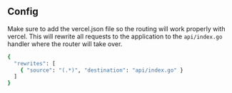 ## Config

Make sure to add the vercel.json file so the routing will work properly with vercel. This will rewrite all requests to the application to the `api/index.go` handler where the router will take over.

```bash
{
  "rewrites": [
    { "source": "(.*)", "destination": "api/index.go" }
  ]
}
```